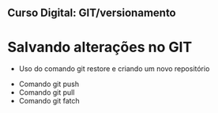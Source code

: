 ## Curso Digital: GIT/versionamento

# Salvando alterações no GIT

- Uso do comando git restore e criando um novo repositório

* Comando git push
* Comando git pull
* Comando git fatch
